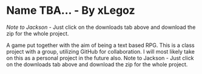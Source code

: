 Name TBA... - By xLegoz
=====

*Note to Jackson* - Just click on the downloads tab above and download the zip for the whole project.

A game put together with the aim of being a text based RPG. This is a class project with a group, utilizing GitHub for collaboration. I will most likely take on this as a personal project in the future also.
Note to Jackson - Just click on the downloads tab above and download the zip for the whole project.
